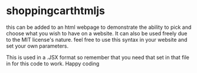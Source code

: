 # shoppingcarthtmljs

this can be added to an html webpage to demonstrate the ability to pick and choose what you wish to have on a website. It can also be used freely due to the MIT license's nature.
feel free to use this syntax in your website and set your own parameters. 

This is used in a .JSX format so remember that you need that set in that file in for this code to work.
Happy coding

